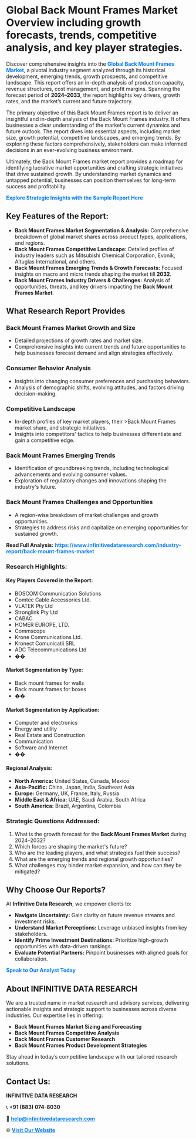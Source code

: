 <h1>Global Back Mount Frames Market Overview including growth forecasts, trends, competitive analysis, and key player strategies.</h1>
<p>
Discover comprehensive insights into the 
<a href="https://www.infinitivedataresearch.com/industry-report/back-mount-frames-market" rel="dofollow" style="color: #007BFF; text-decoration: none;"><strong>Global Back Mount Frames Market</strong></a>, a pivotal industry segment analyzed through its historical development, emerging trends, growth prospects, and competitive landscape. This report offers an in-depth analysis of production capacity, revenue structures, cost management, and profit margins. Spanning the forecast period of <strong>2024–2033</strong>, the report highlights key drivers, growth rates, and the market’s current and future trajectory.
</p>
<p>
The primary objective of this Back Mount Frames report is to deliver an insightful and in-depth analysis of the Back Mount Frames industry. It offers businesses a clear understanding of the market's current dynamics and future outlook. The report dives into essential aspects, including market size, growth potential, competitive landscapes, and emerging trends. By exploring these factors comprehensively, stakeholders can make informed decisions in an ever-evolving business environment.
</p>
<p>
Ultimately, the Back Mount Frames market report provides a roadmap for identifying lucrative market opportunities and crafting strategic initiatives that drive sustained growth. By understanding market dynamics and untapped potential, businesses can position themselves for long-term success and profitability.
</p>
<p>
<a href="https://www.infinitivedataresearch.com/request-sample/reportId=109230" style="color: #007BFF; text-decoration: none;"><strong>Explore Strategic Insights with the Sample Report Here</strong></a>
</p>

<h2>Key Features of the Report:</h2>
<ul>
<li><strong>Back Mount Frames Market Segmentation & Analysis:</strong> Comprehensive breakdown of global market shares across product types, applications, and regions.</li>
<li><strong>Back Mount Frames Competitive Landscape:</strong> Detailed profiles of industry leaders such as Mitsubishi Chemical Corporation, Evonik, Altuglas International, and others.</li>
<li><strong>Back Mount Frames Emerging Trends & Growth Forecasts:</strong> Focused insights on macro and micro trends shaping the market till <strong>2032</strong>.</li>
<li><strong>Back Mount Frames Industry Drivers & Challenges:</strong> Analysis of opportunities, threats, and key drivers impacting the <strong>Back Mount Frames Market</strong>.</li>
</ul>

<h2>What Research Report Provides</h2>
<h3>Back Mount Frames Market Growth and Size</h3>
<ul>
<li>Detailed projections of growth rates and market size.</li>
<li>Comprehensive insights into current trends and future opportunities to help businesses forecast demand and align strategies effectively.</li>
</ul>

<h3>Consumer Behavior Analysis</h3>
<ul>
<li>Insights into changing consumer preferences and purchasing behaviors.</li>
<li>Analysis of demographic shifts, evolving attitudes, and factors driving decision-making.</li>
</ul>

<h3>Competitive Landscape</h3>
<ul>
<li>In-depth profiles of key market players, their >Back Mount Frames market share, and strategic initiatives.</li>
<li>Insights into competitors' tactics to help businesses differentiate and gain a competitive edge.</li>
</ul>

<h3>Back Mount Frames Emerging Trends</h3>
<ul>
<li>Identification of groundbreaking trends, including technological advancements and evolving consumer values.</li>
<li>Exploration of regulatory changes and innovations shaping the industry's future.</li>
</ul>

<h3>Back Mount Frames Challenges and Opportunities</h3>
<ul>
<li>A region-wise breakdown of market challenges and growth opportunities.</li>
<li>Strategies to address risks and capitalize on emerging opportunities for sustained growth.</li>
</ul>
<p><strong>Read Full Analysis:</strong> <a href="https://www.infinitivedataresearch.com/industry-report/back-mount-frames-market" rel="dofollow" style="color: #007BFF; text-decoration: none;"><strong>https://www.infinitivedataresearch.com/industry-report/back-mount-frames-market</strong></a></p>
<h3>Research Highlights:</h3>
<h4>Key Players Covered in the Report:</h4>
<ul><li>BOSCOM Communication Solutions</li><li>Comtec Cable Accessories Ltd.</li><li>VLATEK Pty Ltd</li><li>Stronglink Pty Ltd</li><li>CABAC</li><li>HOMER EUROPE, LTD.</li><li>Commscope</li><li>Krone Communications Ltd.</li><li>Kronect Comunicatii SRL</li><li>ADC Telecommunications Ltd</li><li>��</li></ul>
<h4>Market Segmentation by Type:</h4>
<ul><li>Back mount frames for walls</li><li>Back mount frames for boxes</li><li>��</li></ul>
<h4>Market Segmentation by Application:</h4>
<ul><li>Computer and electronics</li><li>Energy and utility</li><li>Real Estate and Construction</li><li>Communication</li><li>Software and Internet</li><li>��</li></ul>

<h4>Regional Analysis:</h4>
<ul>
<li><strong>North America:</strong> United States, Canada, Mexico</li>
<li><strong>Asia-Pacific:</strong> China, Japan, India, Southeast Asia</li>
<li><strong>Europe:</strong> Germany, UK, France, Italy, Russia</li>
<li><strong>Middle East & Africa:</strong> UAE, Saudi Arabia, South Africa</li>
<li><strong>South America:</strong> Brazil, Argentina, Colombia</li>
</ul>

<h3>Strategic Questions Addressed:</h3>
<ol>
<li>What is the growth forecast for the <strong>Back Mount Frames Market</strong> during 2024–2032?</li>
<li>Which forces are shaping the market's future?</li>
<li>Who are the leading players, and what strategies fuel their success?</li>
<li>What are the emerging trends and regional growth opportunities?</li>
<li>What challenges may hinder market expansion, and how can they be mitigated?</li>
</ol>

<h2>Why Choose Our Reports?</h2>
<p>At <strong>Infinitive Data Research</strong>, we empower clients to:</p>
<ul>
<li><strong>Navigate Uncertainty:</strong> Gain clarity on future revenue streams and investment risks.</li>
<li><strong>Understand Market Perceptions:</strong> Leverage unbiased insights from key stakeholders.</li>
<li><strong>Identify Prime Investment Destinations:</strong> Prioritize high-growth opportunities with data-driven rankings.</li>
<li><strong>Evaluate Potential Partners:</strong> Pinpoint businesses with aligned goals for collaboration.</li>
</ul>
<p><a href="https://www.infinitivedataresearch.com/industry-report/back-mount-frames-market" rel="dofollow" style="color: #007BFF; text-decoration: none;"><strong>Speak to Our Analyst Today</strong></a></p>

<h2>About INFINITIVE DATA RESEARCH</h2>
<p>We are a trusted name in market research and advisory services, delivering actionable insights and strategic support to businesses across diverse industries. Our expertise lies in offering:</p>
<ul>
<li><strong>Back Mount Frames Market Sizing and Forecasting</strong></li>
<li><strong>Back Mount Frames Competitive Analysis</strong></li>
<li><strong>Back Mount Frames Customer Research</strong></li>
<li><strong>Back Mount Frames Product Development Strategies</strong></li>
</ul>
<p>Stay ahead in today’s competitive landscape with our tailored research solutions.</p>

<h2>Contact Us:</h2>
<p><strong>INFINITIVE DATA RESEARCH</strong></p>
<p>📞 <strong>+91 (883) 074-8030</strong></p>
<p>📧 <strong><a href="mailto:help@infinitivedataresearch.com" style="color: #007BFF;">help@infinitivedataresearch.com</a></strong></p>
<p>🌐 <strong><a href="https://www.infinitivedataresearch.com" rel="dofollow" style="color: #007BFF;">Visit Our Website</a></strong></p>